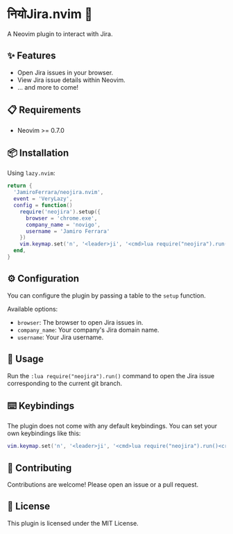 #  नियोJira.nvim 🚀

A Neovim plugin to interact with Jira.

## ✨ Features

*   Open Jira issues in your browser.
*   View Jira issue details within Neovim.
*   ... and more to come!

## 📋 Requirements

*   Neovim >= 0.7.0

## 📦 Installation

Using `lazy.nvim`:

```lua
return {
  'JamiroFerrara/neojira.nvim',
  event = 'VeryLazy',
  config = function()
    require('neojira').setup({
      browser = 'chrome.exe',
      company_name = 'novigo',
      username = 'Jamiro Ferrara'
    })
    vim.keymap.set('n', '<leader>ji', '<cmd>lua require("neojira").run()<cr>', { noremap = true, silent = true })
  end,
}
```

## ⚙️ Configuration

You can configure the plugin by passing a table to the `setup` function.

Available options:

*   `browser`: The browser to open Jira issues in.
*   `company_name`: Your company's Jira domain name.
*   `username`: Your Jira username.

## 🚀 Usage

Run the `:lua require("neojira").run()` command to open the Jira issue corresponding to the current git branch.

## ⌨️ Keybindings

The plugin does not come with any default keybindings. You can set your own keybindings like this:

```lua
vim.keymap.set('n', '<leader>ji', '<cmd>lua require("neojira").run()<cr>', { noremap = true, silent = true })
```

## 💪 Contributing

Contributions are welcome! Please open an issue or a pull request.

## 📄 License

This plugin is licensed under the MIT License.
